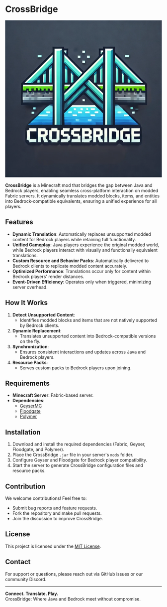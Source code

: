 # CrossBridge
![CrossBridge Logo](
https://github.com/LofteaO/CrossBridge/blob/29d63aab5fe581898265bd897e89b40e69f3ee1e/assets/70666B4C-CE46-40E5-8E0D-7A50E32CFB78.png)


**CrossBridge** is a Minecraft mod that bridges the gap between Java and Bedrock players, enabling seamless cross-platform interaction on modded Fabric servers. It dynamically translates modded blocks, items, and entities into Bedrock-compatible equivalents, ensuring a unified experience for all players.

## Features
- **Dynamic Translation**: Automatically replaces unsupported modded content for Bedrock players while retaining full functionality.
- **Unified Gameplay**: Java players experience the original modded world, while Bedrock players interact with visually and functionally equivalent translations.
- **Custom Resource and Behavior Packs**: Automatically delivered to Bedrock clients to replicate modded content accurately.
- **Optimized Performance**: Translations occur only for content within Bedrock players' render distances.
- **Event-Driven Efficiency**: Operates only when triggered, minimizing server overhead.

## How It Works
1. **Detect Unsupported Content**:
   - Identifies modded blocks and items that are not natively supported by Bedrock clients.
2. **Dynamic Replacement**:
   - Translates unsupported content into Bedrock-compatible versions on the fly.
3. **Synchronization**:
   - Ensures consistent interactions and updates across Java and Bedrock players.
4. **Resource Packs**:
   - Serves custom packs to Bedrock players upon joining.

## Requirements
- **Minecraft Server**: Fabric-based server.
- **Dependencies**:
  - [GeyserMC](https://geysermc.org) 
  - [Floodgate](https://github.com/GeyserMC/Floodgate)
  - [Polymer](https://github.com/Patbox/polymer) 

## Installation
1. Download and install the required dependencies (Fabric, Geyser, Floodgate, and Polymer).
2. Place the CrossBridge `.jar` file in your server's `mods` folder.
3. Configure Geyser and Floodgate for Bedrock player compatibility.
4. Start the server to generate CrossBridge configuration files and resource packs.

## Contribution
We welcome contributions! Feel free to:
- Submit bug reports and feature requests.
- Fork the repository and make pull requests.
- Join the discussion to improve CrossBridge.

## License
This project is licensed under the [MIT License](LICENSE).

## Contact
For support or questions, please reach out via GitHub issues or our community Discord.

---
**Connect. Translate. Play.**  
CrossBridge: Where Java and Bedrock meet without compromise.
